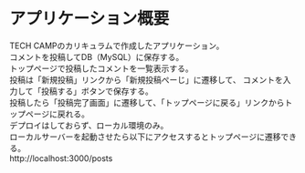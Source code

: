 # アプリケーション概要
TECH CAMPのカリキュラムで作成したアプリケーション。  
コメントを投稿してDB（MySQL）に保存する。  
トップページで投稿したコメントを一覧表示する。  
投稿は「新規投稿」リンクから「新規投稿ぺーじ」に遷移して、
コメントを入力して「投稿する」ボタンで保存する。  
投稿したら「投稿完了画面」に遷移して、「トップページに戻る」リンクからトップページに戻れる。  
デプロイはしておらず、ローカル環境のみ。  
ローカルサーバーを起動させたら以下にアクセスするとトップページに遷移できる。  
http://localhost:3000/posts